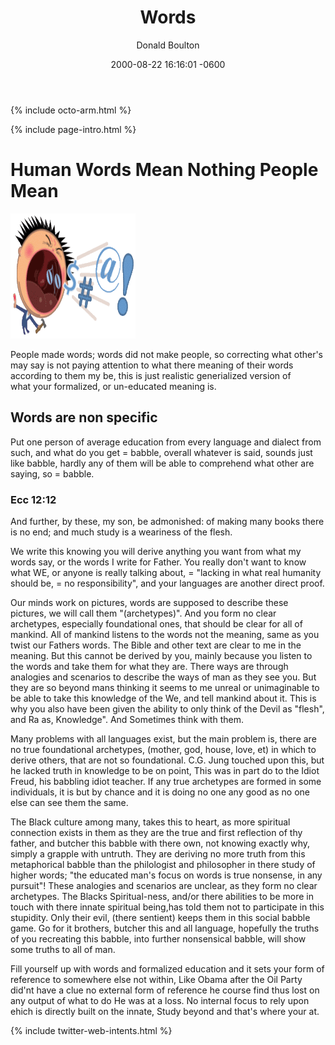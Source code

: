 ﻿---
layout: single
title: "Words"
permalink: /posts/2002-08-22-post-Words/
date: 2000-08-22 16:16:01 -0600
last_modified_at: 2018-07-10T12:42:38-04:00
search: true
author: Donald Boulton
author_profile: true
tags:
  - Ownership
category:
  - Creation
web-intents: true
tweet_id: 144763404702334977
toc: true
toc_label: "Page Contents"

read_time: true
comments: true
share: false
related: true
adds: true
reviews: false
reviews-sidebar: true
anchor: true
excerpt: "Human Words Mean Nothing People Mean and not only with words."
support: [adds, cookies, anchor]
image-slider: /assets/images/pages/ownership-law.jpg
image-slider-thumb: /assets/images/pages/ownership-law-320.jpg
image:
  cover: true
  path: &image /assets/images/pages/ownership-law.jpg
  feature: *image
  thumbnail: /assets/images/pages/ownership-law-320.jpg
header:
  image: /assets/images/pages/ownership-law-1200.jpg
  teaser: /assets/images/pages/ownership-law-320.jpg
github_editme_path: donaldboulton/bibwoe/blob/master/_posts/2002-08-22-post-Words.md
---

{% include octo-arm.html %}

{% include page-intro.html %}

# Human Words Mean Nothing People Mean

![Words](/assets/images/pages/words.png)

People made words; words did not make people, so correcting what other's may say is not paying attention to what there meaning of their words according to them my be, this is just realistic generialized version of what your formalized, or un-educated meaning is.

## Words are non specific

Put one person of average education from every language and dialect from such, and what do you get = babble, overall whatever is said, sounds just like babble, hardly any of them will be able to comprehend what other are saying, so = babble.

### Ecc 12:12

And further, by these, my son, be admonished: of making many books there is no end; and much study is a weariness of the flesh.

We write this knowing you will derive anything you want from what my words say, or the words I write for Father. You really don't want to know what WE, or anyone is really talking about, = "lacking in what real humanity should be, = no responsibility", and your languages are another direct proof.

Our minds work on pictures, words are supposed to describe these pictures, we will call them "(archetypes)". And you form no clear archetypes, especially foundational ones, that should be clear for all of mankind. All of mankind listens to the words not the meaning, same as you twist our Fathers words. The Bible and other text are clear to me in the meaning. But this cannot be derived by you, mainly because you listen to the words and take them for what they are. There ways are through analogies and scenarios to describe the ways of man as they see you. But they are so beyond mans thinking it seems to me unreal or unimaginable to be able to take this knowledge of the We, and tell mankind about it. This is why you also have been given the ability to only think of the Devil as "flesh", and Ra as, Knowledge". And Sometimes think with them.

Many problems with all languages exist, but the main problem is, there are no true foundational archetypes, (mother, god, house, love, et) in which to derive others, that are not so foundational. C.G. Jung touched upon this, but he lacked truth in knowledge to be on point, This was in part do to the Idiot Freud, his babbling idiot teacher. If any true archetypes are formed in some individuals, it is but by chance and it is doing no one any good as no one else can see them the same.

The Black culture among many, takes this to heart, as more spiritual connection exists in them as they are the true and first reflection of thy father, and butcher this babble with there own, not knowing exactly why, simply a grapple with untruth. They are deriving no more truth from this metaphorical babble than the philologist and philosopher in there study of higher words; "the educated man's focus on words is true nonsense, in any pursuit"! These analogies and scenarios are unclear, as they form no clear archetypes. The Blacks Spiritual-ness, and/or there abilities to be more in touch with there innate spiritual being,has told them not to participate in this stupidity. Only their evil, (there sentient) keeps them in this social babble game. Go for it brothers, butcher this and all language, hopefully the truths of you recreating this babble, into further nonsensical babble, will show some truths to all of man.

Fill yourself up with words and formalized education and it sets your form of reference to somewhere else not within, Like Obama after the Oil Party did'nt have a clue no external form of reference he course find thus lost on any output of what to do He was at a loss. No internal focus to rely upon ehich is directly built on the innate, Study beyond and that's where your at.

{% include twitter-web-intents.html %}
